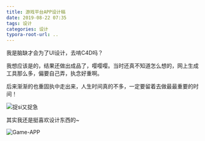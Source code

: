```yaml
---
title: 游戏平台APP设计稿
date: 2019-08-22 07:35
tags: 设计
categories: 设计 
typora-root-url: ..
---
```


我是脑缺才会为了UI设计，去啃C4D吗？

我想应该是的，结果还做出成品了，嘤嘤嘤。当时还真不知道怎么想的，网上生成工具那么多，偏要自己弄，执念好重啊。

后来渐渐的也重固执中走出来，人生时间真的不多，一定要留着去做最最重要的时间！

![捉si又捉急](/images/C4D-what-1/%E5%9B%BE%E5%B1%82%201.png)

其实我还是挺喜欢设计东西的~

![Game-APP](/images/C4D-what-1/wangyiAPP.jpg)